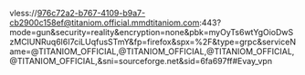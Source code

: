 vless://976c72a2-b767-4109-b9a7-cb2900c158ef@titaniom.official.mmdtitaniom.com:443?mode=gun&security=reality&encryption=none&pbk=myOyTs6wtYgOioDwSzMCIUNRuq6l6I7ciLUqfusSTmY&fp=firefox&spx=%2F&type=grpc&serviceName=@TITANIOM_OFFICIAL,@TITANIOM_OFFICIAL,@TITANIOM_OFFICIAL,@TITANIOM_OFFICIAL,&sni=sourceforge.net&sid=6fa697ff#Evay_vpn
